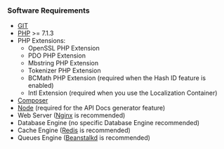 ### Software Requirements

* [GIT](https://git-scm.com/downloads)
* [PHP](https://php.net) >= 7.1.3
* PHP Extensions:
   * OpenSSL PHP Extension
   * PDO PHP Extension
   * Mbstring PHP Extension
   * Tokenizer PHP Extension
   * BCMath PHP Extension (required when the Hash ID feature is enabled)
   * Intl Extension (required when you use the Localization Container)
* [Composer](https://getcomposer.org/download/)
* [Node](https://nodejs.org/en/) (required for the API Docs generator feature)
* Web Server ([Nginx](https://www.nginx.com/) is recommended)
* Database Engine (no specific Database Engine recommended)
* Cache Engine ([Redis](http://redis.io/download) is recommended)
* Queues Engine ([Beanstalkd](https://github.com/kr/beanstalkd) is recommended)
